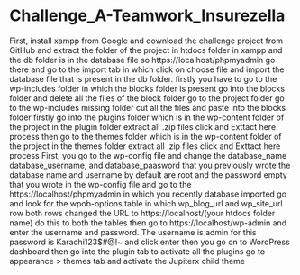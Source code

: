 # Challenge_A-Teamwork_Insurezella
First, install xampp from Google
and download the challenge project from GitHub and extract the folder of the project in htdocs folder in xampp
and the db folder is in the database file so https://localhost/phpmyadmin go there and go to the import tab in which click on choose file and import the database file that is present in the db folder.
firstly you have to go to the wp-includes folder in which the blocks folder is present go into the blocks folder and delete all the files of the block folder go to the project folder go to the wp-includes missing folder cut all the files and paste into the blocks folder
firstly go into the plugins folder which is in the wp-content folder of the project in the plugin folder extract all .zip files click and Exttact here process
then go to the themes folder which is in the wp-content folder of the project in the themes folder extract all .zip files click and Exttact here process
First, you go to the wp-config file and change the database_name database_username, and database_paasword that you previously wrote the database name and username by default are root and the password empty that you wrote in the wp-config file
and go to the https://localhost/phpmyadmin in which you recently database imported go and look for the wpob-options table in which wp_blog_url and wp_site_url row both rows changed the URL to https://localhost/(your htdocs folder name) do this to both the tables
then go to https://localhost/wp-admin and enter the username and password. The username is admin for this password is Karachi123$#@!~ and click enter then you go on to WordPress dashboard
then go into the plugin tab to activate all the plugins go to appearance > themes tab and activate the Jupiterx child theme
